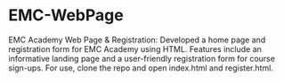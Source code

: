 # EMC-WebPage
EMC Academy Web Page &amp; Registration: Developed a home page and registration form for EMC Academy using HTML. Features include an informative landing page and a user-friendly registration form for course sign-ups. For use, clone the repo and open index.html and register.html.
